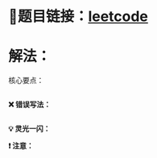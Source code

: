 # 🔗题目链接：[leetcode ]()

# 解法：
>

核心要点：

```C++

```

**❌ 错误写法：** 

```C++

```

**💡 灵光一闪：** 

**❗ 注意：** 
